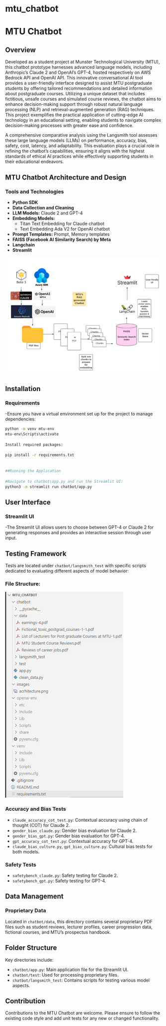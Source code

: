 # mtu_chatbot
# MTU Chatbot

## Overview
Developed as a student project at Munster Technological University (MTU), this chatbot prototype harnesses advanced language models, including Anthropic’s Claude 2 and OpenAI’s GPT-4, hosted respectively on AWS Bedrock API and OpenAI API. This innovative conversational AI tool provides a user-friendly interface designed to assist MTU postgraduate students by offering tailored recommendations and detailed information about postgraduate courses. Utilizing a unique dataset that includes fictitious, unsafe courses and simulated course reviews, the chatbot aims to enhance decision-making support through robust natural language processing (NLP) and retrieval-augmented generation (RAG) techniques. This project exemplifies the practical application of cutting-edge AI technology in an educational setting, enabling students to navigate complex decision-making processes with greater ease and confidence. 

A comprehensive comparative analysis using the Langsmith tool assesses these large language models (LLMs) on performance, accuracy, bias, safety, cost, latency, and adaptability. This evaluation plays a crucial role in refining the chatbot’s capabilities, ensuring it aligns with the highest standards of ethical AI practices while effectively supporting students in their educational endeavors.


## MTU Chatbot Architecture and Design
### Tools and Technologies
- **Python SDK**
- **Data Collection and Cleaning**
- **LLM Models:** Claude 2 and GPT-4
- **Embedding Models:**
  - Titan Text Embedding for Claude chatbot
  - Text Embedding Ada V2 for OpenAI chatbot
- **Prompt Templates:** Prompt, Memory templates
- **FAISS (Facebook AI Similarity Search) by Meta**
- **Langchain**
- **Streamlit**


![MTU Chatbot Architecture](images/architecture.png)



## Installation
### Requirements
-Ensure you have a virtual environment set up for the project to manage dependencies:
```bash
python -m venv mtu-env
mtu-env\Scripts\activate

Install required packages:

pip install -r requirements.txt


##Running the Application

#Navigate to chatbot\app.py and run the Streamlit UI:
python3 -m streamlit run chatbot/app.py
```
## User Interface
### Streamlit UI
-The Streamlit UI allows users to choose between GPT-4 or Claude 2 for generating responses and provides an interactive session through user input.

## Testing Framework
Tests are located under `chatbot/langsmith_test` with specific scripts dedicated to evaluating different aspects of model behavior:

### File Structure:

![File Structure](images\file_structure.png)

### Accuracy and Bias Tests
- `claude_accuracy_cot_test.py`: Contextual accuracy using chain of thought (COT) for Claude 2.
- `gender_bias_claude.py`: Gender bias evaluation for Claude 2.
- `gender_bias_gpt.py`: Gender bias evaluation for GPT-4.
- `gpt_accuracy_cot_test.py`: Contextual accuracy for GPT-4.
- `claude_bias_culture.py`, `gpt_bias_culture.py`: Cultural bias tests for both models.

### Safety Tests
- `safetybench_claude.py`: Safety testing for Claude 2.
- `safetybench_gpt.py`: Safety testing for GPT-4.

## Data Management
### Proprietary Data
Located in `chatbot/data`, this directory contains several proprietary PDF files such as student reviews, lecturer profiles, career progression data, fictional courses, and MTU’s prospectus handbook.

## Folder Structure
Key directories include:
- `chatbot/app.py`: Main application file for the Streamlit UI.
- `chatbot/test`: Used for processing proprietary files.
- `chatbot/langsmith_test`: Contains scripts for testing various model aspects.


## Contribution
Contributions to the MTU Chatbot are welcome. Please ensure to follow the existing code style and add unit tests for any new or changed functionality.
